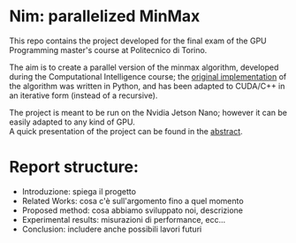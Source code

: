 # Nim: parallelized MinMax

This repo contains the project developed for the final exam of the GPU Programming master's course at Politecnico di Torino.

The aim is to create a parallel version of the minmax algorithm, developed during the Computational Intelligence course; the [original implementation](https://github.com/francescofiorella/computational_intelligence_2022_2023/tree/main/lab3) of the algorithm was written in Python, and has been adapted to CUDA/C++ in an iterative form (instead of a recursive).

The project is meant to be run on the Nvidia Jetson Nano; however it can be easily adapted to any kind of GPU.<br>
A quick presentation of the project can be found in the [abstract](https://github.com/francescofiorella/nim_jetson_nano_minmax/blob/main/abstract.pdf).

# Report structure:

- Introduzione: spiega il progetto
- Related Works: cosa c'è sull'argomento fino a quel momento
- Proposed method: cosa abbiamo sviluppato noi, descrizione
- Experimental results: misurazioni di performance, ecc...
- Conclusion: includere anche possibili lavori futuri

